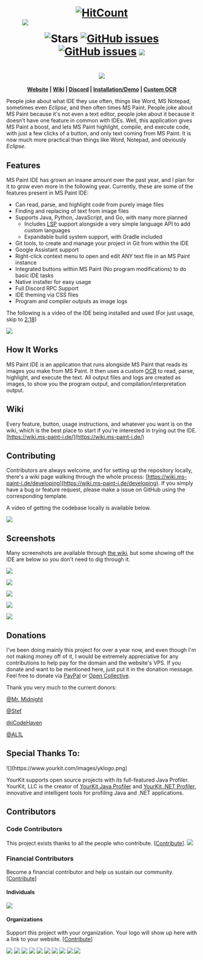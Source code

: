 <h1 align="center">
  <a href="http://hits.dwyl.io/RubbaBoy/MSPaintIDE"><img src="http://hits.dwyl.io/RubbaBoy/MSPaintIDE.svg" alt="HitCount"/></a>
  <a href="https://discord.gg/RXmPkPJ" style="color: transparent">
        <img src="https://img.shields.io/discord/528423806453415972.svg?logo=discord"
            alt="MS Paint IDE's Discord server">
  </a>
  <img src="https://img.shields.io/github/stars/MSPaintIDE/MSPaintIDE.svg?label=Stars&style=flat" alt="Stars"/>
  <a href="https://github.com/RubbaBoy/MSPaintIDE/issues"><img src="https://img.shields.io/github/issues/MSPaintIDE/MSPaintIDE.svg" alt="GitHub issues"/></a>
  <a href="https://github.com/RubbaBoy/MSPaintIDE/blob/master/LICENSE.txt"><img src="https://img.shields.io/github/license/MSPaintIDE/MSPaintIDE.svg" alt="GitHub issues"/></a>
    <a href="https://opencollective.com/MSPaintIDE" alt="Financial Contributors on Open Collective"><img src="https://opencollective.com/MSPaintIDE/all/badge.svg?label=financial+contributors" /></a> 
</h1>
<h1 align="center">
    <img src="https://ms-paint-i.de/images/Logo-Header.png">
</h1>
<p align="center">
  <b>
    <a href="https://ms-paint-i.de/">Website</a> |
    <a href="https://wiki.ms-paint-i.de/">Wiki</a> |
    <a href="https://discord.gg/RXmPkPJ">Discord</a> |
    <a href="https://www.youtube.com/watch?v=eyH4aXlB1Js">Installation/Demo</a> |
    <a href="https://github.com/MSPaintIDE/NewOCR">Custom OCR</a>
  </b>
</p>

People joke about what IDE they use often, things like Word, MS Notepad, sometimes even _Eclipse_, and then often times MS Paint. People joke about MS Paint because it's not even a text editor, people joke about it because it doesn't have one feature in common with IDEs. Well, this application gives MS Paint a boost, and lets MS Paint highlight, compile, and execute code, with just a few clicks of a button, and only text coming from MS Paint. It is now much more practical than things like Word, Notepad, and obviously _Eclipse_.

## Features

MS Paint IDE has grown an insane amount over the past year, and I plan for it to grow even more in the following year. Currently, these are some of the features present in MS Paint IDE:

- Can read, parse, and highlight code from purely image files
- Finding and replacing of text from image files
- Supports Java, Python, JavaScript, and Go, with many more planned
  - Includes [LSP](https://microsoft.github.io/language-server-protocol/) support alongside a very simple language API to add custom languages
  - Expandable build system support, with Gradle included
- Git tools, to create and manage your project in Git from within the IDE
- Google Assistant support
- Right-click context menu to open and edit ANY text file in an MS Paint instance
- Integrated buttons within MS Paint (No program modifications) to do basic IDE tasks
- Native installer for easy usage
- Full Discord RPC Support
- IDE theming via CSS files
- Program and compiler outputs as image logs

The following is a video of the IDE being installed and used (For just usage, skip to [2:18](https://www.youtube.com/watch?v=fhSaLx6l9Xk&t=138s))

[![](https://rubbaboy.me/images/qr73jd0)](https://www.youtube.com/watch?v=fhSaLx6l9Xk)

## How It Works

MS Paint IDE is an application that runs alongside MS Paint that reads its images you make from MS Paint. It then uses a custom [OCR](https://github.com/MSPaintIDE/NewOCR/) to read, parse, highlight, and execute the text. All output files and logs are created as images, to show you the program output, and compilation/interpretation output.

## Wiki

Every feature, button, usage instructions, and whatever you want is on the wiki, which is the best place to start if you're interested in trying out the IDE. [https://wiki.ms-paint-i.de/](https://wiki.ms-paint-i.de/)

## Contributing

Contributors are always welcome, and for setting up the repository locally, there's a wiki page walking through the whole process: [https://wiki.ms-paint-i.de/developing](https://wiki.ms-paint-i.de/developing). If you simply have a bug or feature request, please make a issue on GitHub using the corresponding template.

A video of getting the codebase locally is available below.

[![](https://rubbaboy.me/images/k9m6lri)](https://www.youtube.com/watch?v=HF1e9tk5GT4)

## Screenshots

Many screenshots are available through [the wiki](https://wiki.ms-paint-i.de), but some showing off the IDE are below so you don't need to dig through it.

[![](https://wiki.ms-paint-i.de/assets/images/misc/replace.png)](https://wiki.ms-paint-i.de/misc/editing)

[![](https://wiki.ms-paint-i.de/assets/images/setup/ocr-settings-first.png)](https://wiki.ms-paint-i.de/setup/ocr)

[![](https://wiki.ms-paint-i.de/assets/images/misc/context-edit.png)](https://wiki.ms-paint-i.de/misc/editing)

[![](https://wiki.ms-paint-i.de/assets/images/misc/injected-buttons.png)](https://wiki.ms-paint-i.de/misc/editing)

[![](https://wiki.ms-paint-i.de/assets/images/codebase-setup.png)](https://wiki.ms-paint-i.de/developing)

## Donations

I've been doing mainly this project for over a year now, and even though I'm not making money off of it, I would be extremely appreciative for any contributions to help pay for the domain and the website's VPS. If you donate and want to be mentioned here, just put it in the donation message. Feel free to donate via  [PayPal](https://paypal.me/RubbaBoy) or [Open Collective](https://opencollective.com/mspaintide).

Thank you very much to the current donors:

[@Mr. Midnight](https://www.spigotmc.org/members/11614/)

[@Stef](https://www.spigotmc.org/members/18736/)

[@iCodeHaven](https://www.spigotmc.org/members/482937/)

[@AL1L](https://al1l.com/)

<h2 name="special-thanks">Special Thanks To:</h2>
![](https://www.yourkit.com/images/yklogo.png)

YourKit supports open source projects with its full-featured Java Profiler.
YourKit, LLC is the creator of <a href="https://www.yourkit.com/java/profiler/">YourKit Java Profiler</a>
and <a href="https://www.yourkit.com/.net/profiler/">YourKit .NET Profiler</a>,
innovative and intelligent tools for profiling Java and .NET applications.
## Contributors

### Code Contributors

This project exists thanks to all the people who contribute. [[Contribute](CONTRIBUTING.md)].
<a href="https://github.com/MSPaintIDE/MSPaintIDE/graphs/contributors"><img src="https://opencollective.com/MSPaintIDE/contributors.svg?width=890&button=false" /></a>

### Financial Contributors

Become a financial contributor and help us sustain our community. [[Contribute](https://opencollective.com/MSPaintIDE/contribute)]

#### Individuals

<a href="https://opencollective.com/MSPaintIDE"><img src="https://opencollective.com/MSPaintIDE/individuals.svg?width=890"></a>

#### Organizations

Support this project with your organization. Your logo will show up here with a link to your website. [[Contribute](https://opencollective.com/MSPaintIDE/contribute)]

<a href="https://opencollective.com/MSPaintIDE/organization/0/website"><img src="https://opencollective.com/MSPaintIDE/organization/0/avatar.svg"></a>
<a href="https://opencollective.com/MSPaintIDE/organization/1/website"><img src="https://opencollective.com/MSPaintIDE/organization/1/avatar.svg"></a>
<a href="https://opencollective.com/MSPaintIDE/organization/2/website"><img src="https://opencollective.com/MSPaintIDE/organization/2/avatar.svg"></a>
<a href="https://opencollective.com/MSPaintIDE/organization/3/website"><img src="https://opencollective.com/MSPaintIDE/organization/3/avatar.svg"></a>
<a href="https://opencollective.com/MSPaintIDE/organization/4/website"><img src="https://opencollective.com/MSPaintIDE/organization/4/avatar.svg"></a>
<a href="https://opencollective.com/MSPaintIDE/organization/5/website"><img src="https://opencollective.com/MSPaintIDE/organization/5/avatar.svg"></a>
<a href="https://opencollective.com/MSPaintIDE/organization/6/website"><img src="https://opencollective.com/MSPaintIDE/organization/6/avatar.svg"></a>
<a href="https://opencollective.com/MSPaintIDE/organization/7/website"><img src="https://opencollective.com/MSPaintIDE/organization/7/avatar.svg"></a>
<a href="https://opencollective.com/MSPaintIDE/organization/8/website"><img src="https://opencollective.com/MSPaintIDE/organization/8/avatar.svg"></a>
<a href="https://opencollective.com/MSPaintIDE/organization/9/website"><img src="https://opencollective.com/MSPaintIDE/organization/9/avatar.svg"></a>
